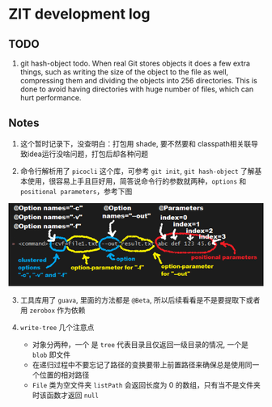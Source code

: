 # ZIT development log

## TODO

1. git hash-object todo. When real Git stores objects it does a few extra things, such as writing the size of the object to the file as well, compressing them and dividing the objects into 256 directories. This is done to avoid having directories with huge number of files, which can hurt performance.


## Notes

1. 这个暂时记录下，没查明白：打包用 shade, 要不然要和 classpath相关联导致idea运行没啥问题，打包后却各种问题

2. 命令行解析用了 `picocli` 这个库，可参考 `git init`, `git hash-object` 了解基本使用，很容易上手且巨好用，简答说命令行的参数就两种，`options` 和 `positional parameters`，参考下图

![options and param](./doc/OptionsAndParameters2.png)

3. 工具库用了 `guava`, 里面的方法都是 `@Beta`, 所以后续看看是不是要提取下或者用 `zerobox` 作为依赖

4. `write-tree` 几个注意点

    - 对象分两种，一个 是 `tree` 代表目录且仅返回一级目录的情况, 一个是 `blob` 即文件
    - 在递归过程中不要忘记了路径的变换要带上前置路径来确保总是使用同一个位置的相对路径
    - `File` 类为空文件夹 `listPath` 会返回长度为 0 的数组，只有当不是文件夹时该函数才返回 `null`